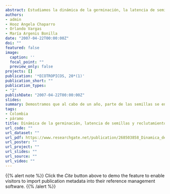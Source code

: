 ```yaml
---
abstract: Estudiamos la dinámica de la germinación, la latencia de semillas enterradas y el reclutamiento a partir de semillas diseminadasen condiciones naturales, en dos poblaciones de Puya cryptantha y P. trianae. La germinación de las semillas se presentó a partirde abril, su proporción fue baja (0,031±0,003) y no se encontró una variación significativa durante el resto del año. La mayoríade las semillas no germinaron (0,900±0,004), pero permanecieron viables al cabo de un año; la proporción de semillas quegerminó en condiciones de laboratorio luego de permanecer enterradas durante un año (0,443±0,063) fue significativamenteinferior  a  la  proporción  de  semillas  viables  para  el  mismo  período.  La  proporción  de  plántulas  reclutadas  en  condicionesnaturales fue baja (0,047±0,006). Nuestros resultados sugieren que la germinación está asociada a la llegada de la época delluvias y que otros factores abióticos (posiblemente la luz) reducen la probabilidad de germinación. Finalmente, demostramos que al cabo de un año, parte de las semillas se encuentra en un estado de latencia impuesta y que ambas especies tienen lacapacidad de formar bancos de semillas persistentes.  Se propone que los mismos factores causantes de la latencia impuestapueden estar limitando el reclutamiento en condiciones naturales.
authors:
- admin
- Hooz Angela Chaparro
- Orlando Vargas
- María Argenis Bonilla
date: "2007-04-22T00:00:00Z"
doi: ""
featured: false
image:
  caption: ''
  focal_point: ""
  preview_only: false
projects: []
publication: '*ECOTROPICOS, 20*(1)'
publication_short: ""
publication_types:
- "2"
publishDate: "2007-04-22T00:00:00Z"
slides: 
summary: Demostramos que al cabo de un año, parte de las semillas se encuentra en un estado de latencia impuesta y que ambas especies tienen lacapacidad de formar bancos de semillas persistente.
tags:
- Colombia
- páramo
title: Dinámica de la germinación, latencia de semillas y reclutamiento de plántulas en Puya cryptantha y P. trianae, dos rosetas gigantes de los páramos colombianos
url_code: ""
url_dataset: ""
url_pdf: https://www.researchgate.net/publication/268503858_Dinamica_de_la_germinacion_latencia_de_semillas_y_reclutamiento_de_plantulas_en_Puya_cryptantha_y_P_trianae_dos_rosetas_gigantes_de_los_paramos_colombianos
url_poster: ""
url_project: ""
url_slides: ""
url_source: ""
url_video: ""
---
```


{{% alert note %}}
Click the *Cite* button above to demo the feature to enable visitors to import publication metadata into their reference management software.
{{% /alert %}}


